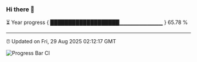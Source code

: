 ### Hi there 👋

⏳ Year progress { ███████████████████▁▁▁▁▁▁▁▁▁▁▁ } 65.78 %

---

⏰ Updated on Fri, 29 Aug 2025 02:12:17 GMT

![Progress Bar CI](https://github.com/IshwaranRudhara/GIT-ACTION/workflows/Progress%20Bar%20CI/badge.svg)
